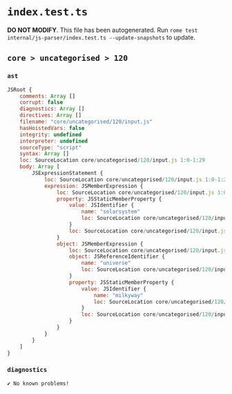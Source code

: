 # `index.test.ts`

**DO NOT MODIFY**. This file has been autogenerated. Run `rome test internal/js-parser/index.test.ts --update-snapshots` to update.

## `core > uncategorised > 120`

### `ast`

```javascript
JSRoot {
	comments: Array []
	corrupt: false
	diagnostics: Array []
	directives: Array []
	filename: "core/uncategorised/120/input.js"
	hasHoistedVars: false
	integrity: undefined
	interpreter: undefined
	sourceType: "script"
	syntax: Array []
	loc: SourceLocation core/uncategorised/120/input.js 1:0-1:29
	body: Array [
		JSExpressionStatement {
			loc: SourceLocation core/uncategorised/120/input.js 1:0-1:29
			expression: JSMemberExpression {
				loc: SourceLocation core/uncategorised/120/input.js 1:0-1:29
				property: JSStaticMemberProperty {
					value: JSIdentifier {
						name: "solarsystem"
						loc: SourceLocation core/uncategorised/120/input.js 1:18-1:29 (solarsystem)
					}
					loc: SourceLocation core/uncategorised/120/input.js 1:18-1:29 (solarsystem)
				}
				object: JSMemberExpression {
					loc: SourceLocation core/uncategorised/120/input.js 1:0-1:17
					object: JSReferenceIdentifier {
						name: "universe"
						loc: SourceLocation core/uncategorised/120/input.js 1:0-1:8 (universe)
					}
					property: JSStaticMemberProperty {
						value: JSIdentifier {
							name: "milkyway"
							loc: SourceLocation core/uncategorised/120/input.js 1:9-1:17 (milkyway)
						}
						loc: SourceLocation core/uncategorised/120/input.js 1:9-1:17 (milkyway)
					}
				}
			}
		}
	]
}
```

### `diagnostics`

```
✔ No known problems!

```

